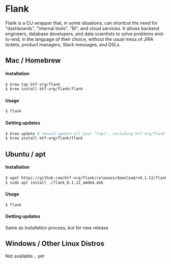 # Flank
Flank is a CLI wrapper that, in some situations, can shortcut the need for "dashboards", "internal tools", "BI", and cloud services. It allows backend engineers, database developers, and data scientists to solve problems end-to-end, in the language of their choice, without the usual mess of JIRA tickets, product managers, Slack messages, and DSLs.

## Mac / Homebrew

#### Installation

```bash
$ brew tap btf-org/flank
$ brew install btf-org/flank/flank
```

#### Usage
```bash
$ flank
```

#### Getting updates
```bash
$ brew update # should update all your "taps", including btf-org/flank
$ brew install btf-org/flank/flank
```

## Ubuntu / apt 

#### Installation

```bash
$ wget https://github.com/btf-org/flank/releases/download/v0.1.12/flank_0.1.12_amd64.deb
$ sudo apt install ./flank_0.1.12_amd64.deb
```

#### Usage
```bash
$ flank
```

#### Getting updates
Same as installation process, but for new release

## Windows / Other Linux Distros

Not available... yet
